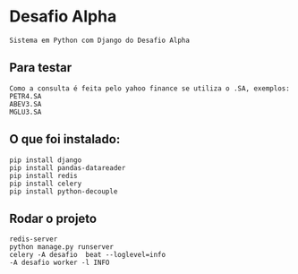 # Desafio Alpha
    Sistema em Python com Django do Desafio Alpha

## Para testar

    Como a consulta é feita pelo yahoo finance se utiliza o .SA, exemplos:
    PETR4.SA
    ABEV3.SA
    MGLU3.SA

## O que foi instalado:

    pip install django
    pip install pandas-datareader
    pip install redis
    pip install celery
    pip install python-decouple

## Rodar o projeto 

    redis-server
    python manage.py runserver
    celery -A desafio  beat --loglevel=info
    -A desafio worker -l INFO